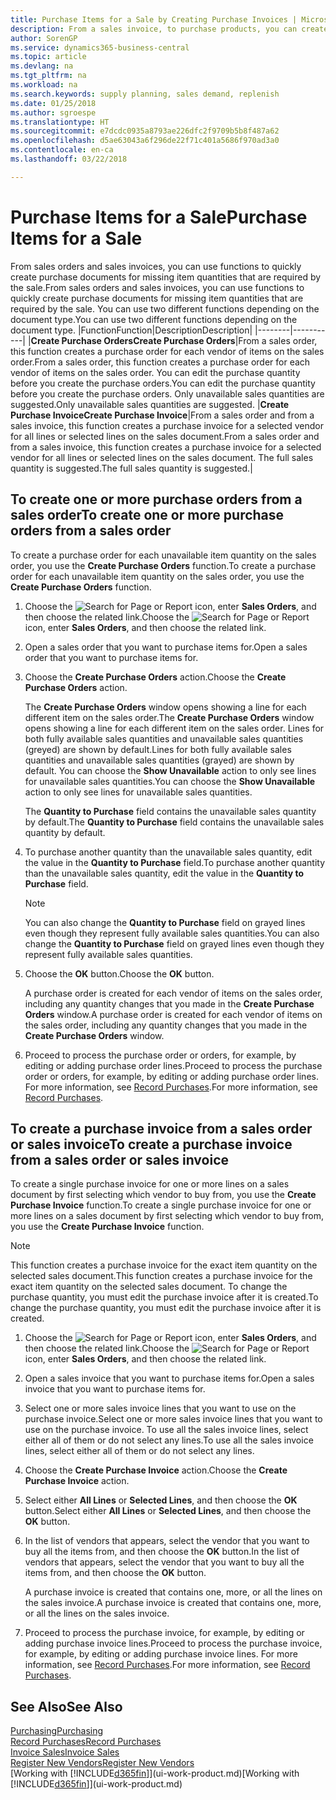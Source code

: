 ```yaml
---
title: Purchase Items for a Sale by Creating Purchase Invoices | Microsoft Docs
description: From a sales invoice, to purchase products, you can create a purchase invoice for a vendor or supplier.
author: SorenGP
ms.service: dynamics365-business-central
ms.topic: article
ms.devlang: na
ms.tgt_pltfrm: na
ms.workload: na
ms.search.keywords: supply planning, sales demand, replenish
ms.date: 01/25/2018
ms.author: sgroespe
ms.translationtype: HT
ms.sourcegitcommit: e7dcdc0935a8793ae226dfc2f9709b5b8f487a62
ms.openlocfilehash: d5ae63043a6f296de22f71c401a5686f970ad3a0
ms.contentlocale: en-ca
ms.lasthandoff: 03/22/2018

---
```

# <a name="purchase-items-for-a-sale"></a><span data-ttu-id="1e89e-103">Purchase Items for a Sale</span><span class="sxs-lookup"><span data-stu-id="1e89e-103">Purchase Items for a Sale</span></span>
<span data-ttu-id="1e89e-104">From sales orders and sales invoices, you can use functions to quickly create purchase documents for missing item quantities that are required by the sale.</span><span class="sxs-lookup"><span data-stu-id="1e89e-104">From sales orders and sales invoices, you can use functions to quickly create purchase documents for missing item quantities that are required by the sale.</span></span> <span data-ttu-id="1e89e-105">You can use two different functions depending on the document type.</span><span class="sxs-lookup"><span data-stu-id="1e89e-105">You can use two different functions depending on the document type.</span></span>
|<span data-ttu-id="1e89e-106">Function</span><span class="sxs-lookup"><span data-stu-id="1e89e-106">Function</span></span>|<span data-ttu-id="1e89e-107">Description</span><span class="sxs-lookup"><span data-stu-id="1e89e-107">Description</span></span>|
|--------|-----------|
|<span data-ttu-id="1e89e-108">**Create Purchase Orders**</span><span class="sxs-lookup"><span data-stu-id="1e89e-108">**Create Purchase Orders**</span></span>|<span data-ttu-id="1e89e-109">From a sales order, this function creates a purchase order for each vendor of items on the sales order.</span><span class="sxs-lookup"><span data-stu-id="1e89e-109">From a sales order, this function creates a purchase order for each vendor of items on the sales order.</span></span> <span data-ttu-id="1e89e-110">You can edit the purchase quantity before you create the purchase orders.</span><span class="sxs-lookup"><span data-stu-id="1e89e-110">You can edit the purchase quantity before you create the purchase orders.</span></span> <span data-ttu-id="1e89e-111">Only unavailable sales quantities are suggested.</span><span class="sxs-lookup"><span data-stu-id="1e89e-111">Only unavailable sales quantities are suggested.</span></span>
|<span data-ttu-id="1e89e-112">**Create Purchase Invoice**</span><span class="sxs-lookup"><span data-stu-id="1e89e-112">**Create Purchase Invoice**</span></span>|<span data-ttu-id="1e89e-113">From a sales order and from a sales invoice, this function creates a purchase invoice for a selected vendor for all lines or selected lines on the sales document.</span><span class="sxs-lookup"><span data-stu-id="1e89e-113">From a sales order and from a sales invoice, this function creates a purchase invoice for a selected vendor for all lines or selected lines on the sales document.</span></span> <span data-ttu-id="1e89e-114">The full sales quantity is suggested.</span><span class="sxs-lookup"><span data-stu-id="1e89e-114">The full sales quantity is suggested.</span></span>|

## <a name="to-create-one-or-more-purchase-orders-from-a-sales-order"></a><span data-ttu-id="1e89e-115">To create one or more purchase orders from a sales order</span><span class="sxs-lookup"><span data-stu-id="1e89e-115">To create one or more purchase orders from a sales order</span></span>
<span data-ttu-id="1e89e-116">To create a purchase order for each unavailable item quantity on the sales order, you use the **Create Purchase Orders** function.</span><span class="sxs-lookup"><span data-stu-id="1e89e-116">To create a purchase order for each unavailable item quantity on the sales order, you use the **Create Purchase Orders** function.</span></span>

1. <span data-ttu-id="1e89e-117">Choose the ![Search for Page or Report](media/ui-search/search_small.png "Search for Page or Report icon") icon, enter **Sales Orders**, and then choose the related link.</span><span class="sxs-lookup"><span data-stu-id="1e89e-117">Choose the ![Search for Page or Report](media/ui-search/search_small.png "Search for Page or Report icon") icon, enter **Sales Orders**, and then choose the related link.</span></span>
2. <span data-ttu-id="1e89e-118">Open a sales order that you want to purchase items for.</span><span class="sxs-lookup"><span data-stu-id="1e89e-118">Open a sales order that you want to purchase items for.</span></span>
3. <span data-ttu-id="1e89e-119">Choose the **Create Purchase Orders** action.</span><span class="sxs-lookup"><span data-stu-id="1e89e-119">Choose the **Create Purchase Orders** action.</span></span>

    <span data-ttu-id="1e89e-120">The **Create Purchase Orders** window opens showing a line for each different item on the sales order.</span><span class="sxs-lookup"><span data-stu-id="1e89e-120">The **Create Purchase Orders** window opens showing a line for each different item on the sales order.</span></span> <span data-ttu-id="1e89e-121">Lines for both fully available sales quantities and unavailable sales quantities (greyed) are shown by default.</span><span class="sxs-lookup"><span data-stu-id="1e89e-121">Lines for both fully available sales quantities and unavailable sales quantities (grayed) are shown by default.</span></span> <span data-ttu-id="1e89e-122">You can choose the **Show Unavailable** action to only see lines for unavailable sales quantities.</span><span class="sxs-lookup"><span data-stu-id="1e89e-122">You can choose the **Show Unavailable** action to only see lines for unavailable sales quantities.</span></span>

    <span data-ttu-id="1e89e-123">The **Quantity to Purchase** field contains the unavailable sales quantity by default.</span><span class="sxs-lookup"><span data-stu-id="1e89e-123">The **Quantity to Purchase** field contains the unavailable sales quantity by default.</span></span>
4. <span data-ttu-id="1e89e-124">To purchase another quantity than the unavailable sales quantity, edit the value in the **Quantity to Purchase** field.</span><span class="sxs-lookup"><span data-stu-id="1e89e-124">To purchase another quantity than the unavailable sales quantity, edit the value in the **Quantity to Purchase** field.</span></span>

    > [!NOTE]  
    >   <span data-ttu-id="1e89e-125">You can also change the **Quantity to Purchase** field on grayed lines even though they represent fully available sales quantities.</span><span class="sxs-lookup"><span data-stu-id="1e89e-125">You can also change the **Quantity to Purchase** field on grayed lines even though they represent fully available sales quantities.</span></span>
5. <span data-ttu-id="1e89e-126">Choose the **OK** button.</span><span class="sxs-lookup"><span data-stu-id="1e89e-126">Choose the **OK** button.</span></span>

    <span data-ttu-id="1e89e-127">A purchase order is created for each vendor of items on the sales order, including any quantity changes that you made in the **Create Purchase Orders** window.</span><span class="sxs-lookup"><span data-stu-id="1e89e-127">A purchase order is created for each vendor of items on the sales order, including any quantity changes that you made in the **Create Purchase Orders** window.</span></span>
7. <span data-ttu-id="1e89e-128">Proceed to process the purchase order or orders, for example, by editing or adding purchase order lines.</span><span class="sxs-lookup"><span data-stu-id="1e89e-128">Proceed to process the purchase order or orders, for example, by editing or adding purchase order lines.</span></span> <span data-ttu-id="1e89e-129">For more information, see [Record Purchases](purchasing-how-record-purchases.md).</span><span class="sxs-lookup"><span data-stu-id="1e89e-129">For more information, see [Record Purchases](purchasing-how-record-purchases.md).</span></span>


## <a name="to-create-a-purchase-invoice-from-a-sales-order-or-sales-invoice"></a><span data-ttu-id="1e89e-130">To create a purchase invoice from a sales order or sales invoice</span><span class="sxs-lookup"><span data-stu-id="1e89e-130">To create a purchase invoice from a sales order or sales invoice</span></span>
<span data-ttu-id="1e89e-131">To create a single purchase invoice for one or more lines on a sales document by first selecting which vendor to buy from, you use the **Create Purchase Invoice** function.</span><span class="sxs-lookup"><span data-stu-id="1e89e-131">To create a single purchase invoice for one or more lines on a sales document by first selecting which vendor to buy from, you use the **Create Purchase Invoice** function.</span></span>

> [!NOTE]  
>   <span data-ttu-id="1e89e-132">This function creates a purchase invoice for the exact item quantity on the selected sales document.</span><span class="sxs-lookup"><span data-stu-id="1e89e-132">This function creates a purchase invoice for the exact item quantity on the selected sales document.</span></span> <span data-ttu-id="1e89e-133">To change the purchase quantity, you must edit the purchase invoice after it is created.</span><span class="sxs-lookup"><span data-stu-id="1e89e-133">To change the purchase quantity, you must edit the purchase invoice after it is created.</span></span>  

1. <span data-ttu-id="1e89e-134">Choose the ![Search for Page or Report](media/ui-search/search_small.png "Search for Page or Report icon") icon, enter **Sales Orders**, and then choose the related link.</span><span class="sxs-lookup"><span data-stu-id="1e89e-134">Choose the ![Search for Page or Report](media/ui-search/search_small.png "Search for Page or Report icon") icon, enter **Sales Orders**, and then choose the related link.</span></span>
2. <span data-ttu-id="1e89e-135">Open a sales invoice that you want to purchase items for.</span><span class="sxs-lookup"><span data-stu-id="1e89e-135">Open a sales invoice that you want to purchase items for.</span></span>
3. <span data-ttu-id="1e89e-136">Select one or more sales invoice lines that you want to use on the purchase invoice.</span><span class="sxs-lookup"><span data-stu-id="1e89e-136">Select one or more sales invoice lines that you want to use on the purchase invoice.</span></span> <span data-ttu-id="1e89e-137">To use all the sales invoice lines, select either all of them or do not select any lines.</span><span class="sxs-lookup"><span data-stu-id="1e89e-137">To use all the sales invoice lines, select either all of them or do not select any lines.</span></span>
4. <span data-ttu-id="1e89e-138">Choose the **Create Purchase Invoice** action.</span><span class="sxs-lookup"><span data-stu-id="1e89e-138">Choose the **Create Purchase Invoice** action.</span></span>
5. <span data-ttu-id="1e89e-139">Select either **All Lines** or **Selected Lines**, and then choose the **OK** button.</span><span class="sxs-lookup"><span data-stu-id="1e89e-139">Select either **All Lines** or **Selected Lines**, and then choose the **OK** button.</span></span>  
6. <span data-ttu-id="1e89e-140">In the list of vendors that appears, select the vendor that you want to buy all the items from, and then choose the **OK** button.</span><span class="sxs-lookup"><span data-stu-id="1e89e-140">In the list of vendors that appears, select the vendor that you want to buy all the items from, and then choose the **OK** button.</span></span>

    <span data-ttu-id="1e89e-141">A purchase invoice is created that contains one, more, or all the lines on the sales invoice.</span><span class="sxs-lookup"><span data-stu-id="1e89e-141">A purchase invoice is created that contains one, more, or all the lines on the sales invoice.</span></span>
7. <span data-ttu-id="1e89e-142">Proceed to process the purchase invoice, for example, by editing or adding purchase invoice lines.</span><span class="sxs-lookup"><span data-stu-id="1e89e-142">Proceed to process the purchase invoice, for example, by editing or adding purchase invoice lines.</span></span> <span data-ttu-id="1e89e-143">For more information, see [Record Purchases](purchasing-how-record-purchases.md).</span><span class="sxs-lookup"><span data-stu-id="1e89e-143">For more information, see [Record Purchases](purchasing-how-record-purchases.md).</span></span>

## <a name="see-also"></a><span data-ttu-id="1e89e-144">See Also</span><span class="sxs-lookup"><span data-stu-id="1e89e-144">See Also</span></span>
[<span data-ttu-id="1e89e-145">Purchasing</span><span class="sxs-lookup"><span data-stu-id="1e89e-145">Purchasing</span></span>](purchasing-manage-purchasing.md)  
[<span data-ttu-id="1e89e-146">Record Purchases</span><span class="sxs-lookup"><span data-stu-id="1e89e-146">Record Purchases</span></span>](purchasing-how-record-purchases.md)  
[<span data-ttu-id="1e89e-147">Invoice Sales</span><span class="sxs-lookup"><span data-stu-id="1e89e-147">Invoice Sales</span></span>](sales-how-invoice-sales.md)  
[<span data-ttu-id="1e89e-148">Register New Vendors</span><span class="sxs-lookup"><span data-stu-id="1e89e-148">Register New Vendors</span></span>](purchasing-how-register-new-vendors.md)  
<span data-ttu-id="1e89e-149">[Working with [!INCLUDE[d365fin](includes/d365fin_md.md)]](ui-work-product.md)</span><span class="sxs-lookup"><span data-stu-id="1e89e-149">[Working with [!INCLUDE[d365fin](includes/d365fin_md.md)]](ui-work-product.md)</span></span>

